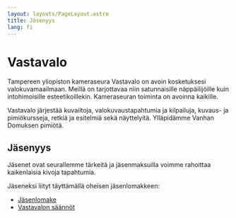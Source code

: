 ```yaml
---
layout: layouts/PageLayout.astro
title: Jäsenyys
lang: fi
---
```


# Vastavalo

Tampereen yliopiston kameraseura Vastavalo on avoin kosketuksesi valokuvamaailmaan. Meillä on tarjottavaa niin satunnaisille näppäilijöille kuin intohimoisille esteetikoillekin. Kameraseuran toiminta on avoinna kaikille.

Vastavalo järjestää kuvailtoja, valokuvaustapahtumia ja kilpailuja, kuvaus- ja pimiökursseja, retkiä ja esitelmiä sekä näyttelyitä. Ylläpidämme Vanhan Domuksen pimiötä.

## Jäsenyys

Jäsenet ovat seurallemme tärkeitä ja jäsenmaksuilla voimme rahoittaa kaikenlaisia kivoja tapahtumia.

Jäseneksi liityt täyttämällä oheisen jäsenlomakkeen:

- [Jäsenlomake](https://forms.gle/gNU2hxxKhqAT8YFKA)
- [Vastavalon säännöt](https://drive.google.com/file/d/1PEsNq2AYgZFzYTMWwOhVRMbfrpK_gXnc/view?usp=sharing)

